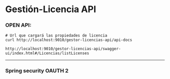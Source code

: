 # Gestión-Licencia API

### OPEN API:

```shell 
# Url que cargará las propiedades de licencia
curl http://localhost:9010/gestor-licencias-api/api-docs
```

```http request
http://localhost:9010/gestor-licencias-api/swagger-ui/index.html#/Licencias/listLicenses
```

----

### Spring security OAUTH 2
